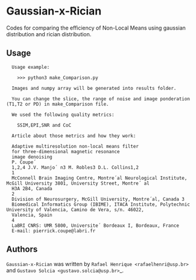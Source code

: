 # Gaussian-x-Rician

Codes for comparing the efficiency of Non-Local Means using gaussian distribution and rician distribution.

## Usage

```
  Usage example:

    >>> python3 make_Comparison.py

  Images and numpy array will be generated into results folder.

  You can change the slice, the range of noise and image ponderation (T1,T2 or PD) in make_Comparison file.

  We used the following quality metrics:

    SSIM,EPI,SNR and CoC

  Article about those metrics and how they work:

  Adaptive multiresolution non-local means filter
  for three-dimensional magnetic resonance
  image denoising
  P. Coupe´
  1,2,4 J.V. Manjo´ n3 M. Robles3 D.L. Collins1,2
  1
  McConnell Brain Imaging Centre, Montre´al Neurological Institute, McGill University 3801, University Street, Montre´ al
  H3A 2B4, Canada
  2
  Division of Neurosurgery, McGill University, Montre´al, Canada 3
  Biomedical Informatics Group (IBIME), ITACA Institute, Polytechnic University of Valencia, Camino de Vera, s/n. 46022,
  Valencia, Spain
  4
  LaBRI CNRS: UMR 5800, Universite´ Bordeaux I, Bordeaux, France
  E-mail: pierrick.coupe@labri.fr

```

## Authors

`Gaussian-x-Rician` was written by `Rafael Henrique <rafaelhenri@usp.br>` and `Gustavo Solcia <gustavo.solcia@usp.br>`_.
